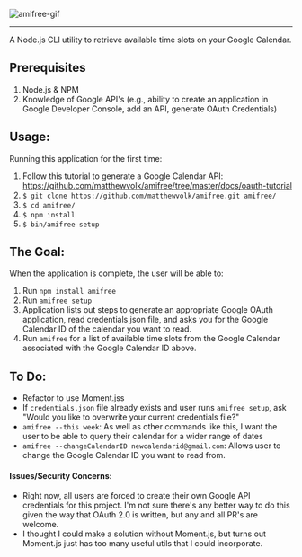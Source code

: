 <!-- ![amifree](https://i.imgur.com/d5KjzJb.png "amifree") -->
![amifree-gif](https://i.imgur.com/FS7QYIk.gif)

---
A Node.js CLI utility to retrieve available time slots on your Google Calendar.

## Prerequisites
1. Node.js & NPM
2. Knowledge of Google API's (e.g., ability to create an application in Google Developer Console, add an API, generate OAuth Credentials)

## Usage:
Running this application for the first time:

1. Follow this tutorial to generate a Google Calendar API: https://github.com/matthewvolk/amifree/tree/master/docs/oauth-tutorial
2. `$ git clone https://github.com/matthewvolk/amifree.git amifree/`
3. `$ cd amifree/`
4. `$ npm install`
5. `$ bin/amifree setup`

## The Goal: 
When the application is complete, the user will be able to:
1. Run `npm install amifree`
2. Run `amifree setup`
3. Application lists out steps to generate an appropriate Google OAuth application, read credentials.json file, and asks you for the Google Calendar ID of the calendar you want to read. 
4. Run `amifree` for a list of available time slots from the Google Calendar associated with the Google Calendar ID above. 

## To Do:
* Refactor to use Moment.jss
* If `credentials.json` file already exists and user runs `amifree setup`, ask "Would you like to overwrite your current credentials file?"
* `amifree --this week`: As well as other commands like this, I want the user to be able to query their calendar for a wider range of dates
* `amifree --changeCalendarID newcalendarid@gmail.com`: Allows user to change the Google Calendar ID you want to read from. 

#### Issues/Security Concerns:
* Right now, all users are forced to create their own Google API credentials for this project. I'm not sure there's any better way to do this given the way that OAuth 2.0 is written, but any and all PR's are welcome. 
* I thought I could make a solution without Moment.js, but turns out Moment.js just has too many useful utils that I could incorporate.
